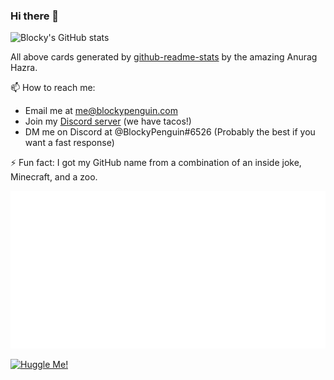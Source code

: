 ### Hi there 👋
![Blocky's GitHub stats](https://github-readme-stats.vercel.app/api?username=ThatBlockyPenguin)

All above cards generated by [github-readme-stats](https://github.com/anuraghazra/github-readme-stats) by the amazing Anurag Hazra.

📫 How to reach me:
- Email me at [me@blockypenguin.com](mailto:me@blockypenguin.com)
- Join my [Discord server](https://www.discord.com/invite/XmSZGjn) (we have tacos!)
- DM me on Discord at @BlockyPenguin#6526 (Probably the best if you want a fast response)

⚡ Fun fact: I got my GitHub name from a combination of an inside joke, Minecraft, and a zoo.

<img src="custom.svg" style="width: 100%; height: min-content;">

[![Huggle Me!](http://huggle.jdf2.org/sig/BlockyPenguin.png)](http://huggle.jdf2.org/hug/BlockyPenguin)

<!-- Keeping this because why not
**ThatBlockyPenguin/ThatBlockyPenguin** is a ✨ _special_ ✨ repository because its `README.md` (this file) appears on your GitHub profile.

Here are some ideas to get you started:

- 🔭 I’m currently working on ...
- 🌱 I’m currently learning ...
- 👯 I’m looking to collaborate on ...
- 🤔 I’m looking for help with ...
- 💬 Ask me about ...
- 📫 How to reach me: ...
- 😄 Pronouns: ...
- ⚡ Fun fact: ...
-->
